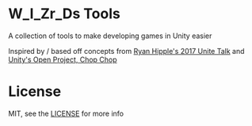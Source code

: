 # W_I_Zr_Ds Tools
A collection of tools to make developing games in Unity easier

Inspired by / based off concepts from [Ryan Hipple's 2017 Unite Talk](https://www.youtube.com/watch?v=raQ3iHhE_Kk) and [Unity's Open Project, Chop Chop](https://github.com/UnityTechnologies/open-project-1)

# License
MIT, see the [LICENSE](https://github.com/Bilal-A-G/W_I_Zr_Ds-Tools/blob/main/LICENSE.md) for more info
